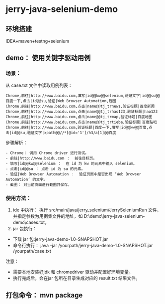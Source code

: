 # jerry-java-selenium-demo

## 环境搭建

IDEA+maven+testng+selenium

## demo： 使用关键字驱动用例
### 场景：
从 case.txt 文件中读取用例列表：
```
Chrome,前往|http://www.baidu.com,填写|id@@kw@@selenium,验证文字|id@@su@@百度一下,点击|id@@su,验证|Web Browser Automation,截图
Chrome,前往|http://www.baidu.com,点击|name@@tj_trnews,验证标题|百度新闻
Chrome,前往|http://www.baidu.com,点击|name@@tj_trhao123,验证标题|hao123
Chrome,前往|http://www.baidu.com,点击|name@@tj_trmap,验证标题|百度地图
Chrome,前往|http://www.baidu.com,点击|name@@tj_trtieba,验证标题|百度贴吧
Chrome,前往|http://www.baidu.com,验证标题|百度一下,填写|id@@kw@@百度,点击|id@@su,验证文字|xpath@@//*[@id='1']/h3/a[1]@@百度
```
步骤解析：
```
- Chrome： 调用 Chrome driver 进行测试。
- 前往|http://www.baidu.com ：  前往目标页。
- 填写|id@@kw@@selenium ：  在 id 为 kw 的元素中输入 selenium。
- 点击|id@@su ： 点击 id 为 su 的元素。
- 验证|Web Browser Automation ：  验证页面中是否出现 ‘Web Browser Automation’ 的文字。
- 截图： 对当前页面进行截图并保存。
```

### 使用方法：
1. ide 中执行：
执行 src/main/java/jerry_selenium/JerrySeleniumRun 文件，并指定参数为用例集文件的地址，如 D:\demo\jerry-java-selenium-demo\cases.txt。
2. jar 包执行：
- 下载 jar 包:jerry-java-demo-1.0-SNAPSHOT.jar
- 命令行执行：  java -jar /yourpath/jerry-java-demo-1.0-SNAPSHOT.jar /yourpath/case.txt

注意：
- 需要本地安装好jdk 和 chromedriver 驱动并配置好环境变量。
- 执行完成后，会在jar 包所在目录生成对应的 result.txt 结果文件。


## 打包命令： mvn package